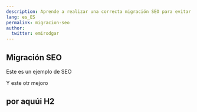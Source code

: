 ```yaml
---
description: Aprende a realizar una correcta migración SEO para evitar perder tráfico y posicionamiento.
lang: es_ES
permalink: migracion-seo
author:
  twitter: emirodgar
---
```


<section class="resume-section p-3 p-lg-5 d-flex flex-column" id="experience">

# Migración SEO

Este es un ejemplo de SEO

Y este otr mejoro

## por aquúi H2

</section>
